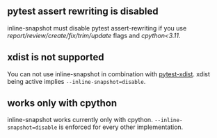 
## pytest assert rewriting is disabled

inline-snapshot must disable pytest assert-rewriting if you use *report/review/create/fix/trim/update* flags and *cpython<3.11*.

## xdist is not supported

You can not use inline-snapshot in combination with [pytest-xdist](https://pytest-xdist.readthedocs.io/).
xdist being active implies `--inline-snapshot=disable`.

## works only with cpython

inline-snapshot works currently only with cpython. `--inline-snapshot=disable` is enforced for every other implementation.
